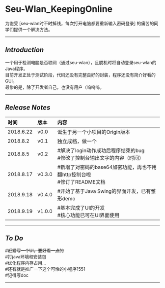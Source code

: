 # **Seu-Wlan_KeepingOnline**
为饱受 [seu-wlan时不时掉线，每次打开电脑都要重新输入密码登录] 的痛苦的同学们提供一个解决方法。

---
## ***Introduction***
一个用于检测电脑是否联网（通过seu-wlan），且脱机时将自动登录seu-wlan的Java程序。<br>
目前开发正处于测试阶段，代码还没有完整良好的封装，程序还没有简介好看的GUI。<br>
最惨的是，除了开发者自己，也没有用户（呜呜呜。

---
## ***Release Notes***
时间|版本|内容
:--|:--|:--
2018.6.22|v0.0|诞生于另一个小项目的Origin版本
2018.8.2|v0.1|独立成档，做一个
2018.8.5|v0.2|#解决了login动作成功后程序结束的bug<br>#修改了控制台输出文字的内容（时间）
2018.8.17|v0.3.0|#新增了对密码的base64加密功能，再也不用翻http控制台啦<br>#修订了README文档
2018.9.18|v0.4.0|#开始了基于Java Swing的界面开发，已有雏形demo
2018.9.19|v1.0.0|#基本完成了UI的开发<br>#核心功能已可在UI界面使用

---
## ***To Do***
#~~赶紧写一个UI，要好看一点的<br>~~
#打java环境和安装包<br>
#优化程序内存占用...<br>
#还有就是推广一下这个可怜的小程序1551<br>
#记得写doc

---